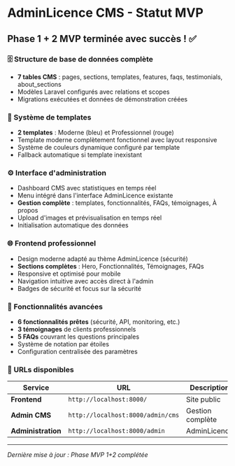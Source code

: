 # AdminLicence CMS - Statut MVP

## Phase 1 + 2 MVP terminée avec succès ! ✅

### 🗄️ Structure de base de données complète

- **7 tables CMS** : pages, sections, templates, features, faqs, testimonials, about_sections
- Modèles Laravel configurés avec relations et scopes
- Migrations exécutées et données de démonstration créées

### 🎨 Système de templates

- **2 templates** : Moderne (bleu) et Professionnel (rouge)
- Template moderne complètement fonctionnel avec layout responsive
- Système de couleurs dynamique configuré par template
- Fallback automatique si template inexistant

### ⚙️ Interface d'administration

- Dashboard CMS avec statistiques en temps réel
- Menu intégré dans l'interface AdminLicence existante
- **Gestion complète** : templates, fonctionnalités, FAQs, témoignages, À propos
- Upload d'images et prévisualisation en temps réel
- Initialisation automatique des données

### 🌐 Frontend professionnel

- Design moderne adapté au thème AdminLicence (sécurité)
- **Sections complètes** : Hero, Fonctionnalités, Témoignages, FAQs
- Responsive et optimisé pour mobile
- Navigation intuitive avec accès direct à l'admin
- Badges de sécurité et focus sur la sécurité

### 📱 Fonctionnalités avancées

- **6 fonctionnalités prêtes** (sécurité, API, monitoring, etc.)
- **3 témoignages** de clients professionnels
- **5 FAQs** couvrant les questions principales
- Système de notation par étoiles
- Configuration centralisée des paramètres

### 🔗 URLs disponibles

| Service | URL | Description |
|---------|-----|-------------|
| **Frontend** | `http://localhost:8000/` | Site public |
| **Admin CMS** | `http://localhost:8000/admin/cms` | Gestion complète |
| **Administration** | `http://localhost:8000/admin` | AdminLicence |

---

*Dernière mise à jour : Phase MVP 1+2 complétée*